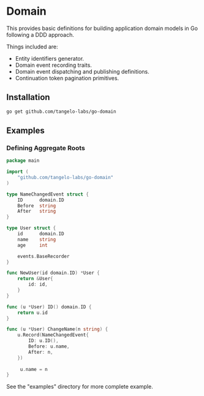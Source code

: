 # Domain

This provides basic definitions for building application domain models in Go
following a DDD approach.

Things included are:

- Entity identifiers generator.
- Domain event recording traits.
- Domain event dispatching and publishing definitions.
- Continuation token pagination primitives.

## Installation

```bash
go get github.com/tangelo-labs/go-domain
```

## Examples

### Defining Aggregate Roots

```go
package main

import (
    "github.com/tangelo-labs/go-domain"
)

type NameChangedEvent struct {
	ID      domain.ID
    Before  string
    After   string
}

type User struct {
    id      domain.ID
    name    string
    age     int

    events.BaseRecorder
}

func NewUser(id domain.ID) *User {
    return &User{
        id: id,
    }
}

func (u *User) ID() domain.ID {
    return u.id
}

func (u *User) ChangeName(n string) {   
    u.Record(NameChangedEvent{
        ID: u.ID(),
        Before: u.name,
        After: n,
    })
    
     u.name = n    
}
```

See the "examples" directory for more complete example.
